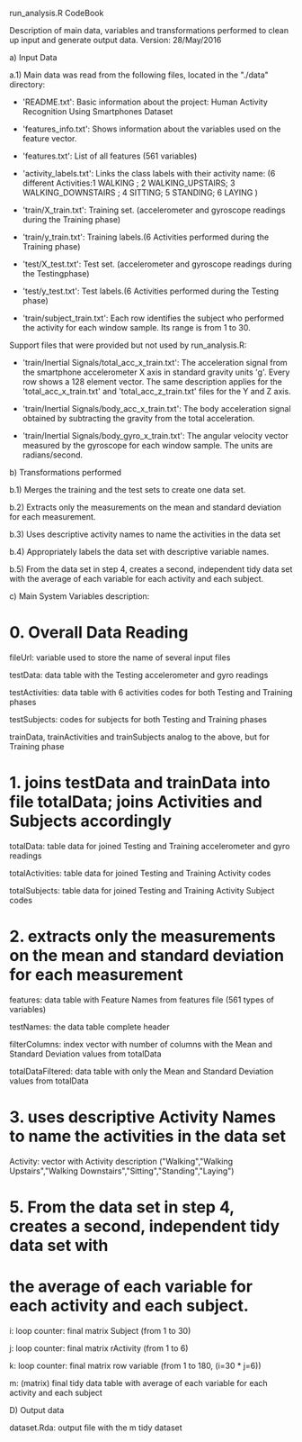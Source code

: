 run_analysis.R CodeBook

Description of main data, variables and transformations performed to clean up input and generate output data.
Version: 28/May/2016

a) Input Data

a.1) Main data was read from the following files, located in the "./data" directory:

- 'README.txt': Basic information about the project: Human Activity Recognition Using Smartphones Dataset

- 'features_info.txt': Shows information about the variables used on the feature vector.

- 'features.txt': List of all features (561 variables)

- 'activity_labels.txt': Links the class labels with their activity name:
  (6 different Activities:1 WALKING
; 2 WALKING_UPSTAIRS;
3 WALKING_DOWNSTAIRS
; 4 SITTING; 
5 STANDING; 
6 LAYING
)

- 'train/X_train.txt': Training set. (accelerometer and gyroscope readings during the Training phase)

- 'train/y_train.txt': Training labels.(6 Activities performed during the Training phase)

- 'test/X_test.txt': Test set. (accelerometer and gyroscope readings during the Testingphase)

- 'test/y_test.txt': Test labels.(6 Activities performed during the Testing phase)

- 'train/subject_train.txt': Each row identifies the subject who performed the activity for each window sample. Its range is from 1 to 30. 

Support files that were provided but not used by run_analysis.R:

- 'train/Inertial Signals/total_acc_x_train.txt': The acceleration signal from the smartphone accelerometer X axis in standard gravity units 'g'. Every row shows a 128 element vector. The same description applies for the 'total_acc_x_train.txt' and 'total_acc_z_train.txt' files for the Y and Z axis. 

- 'train/Inertial Signals/body_acc_x_train.txt': The body acceleration signal obtained by subtracting the gravity from the total acceleration. 

- 'train/Inertial Signals/body_gyro_x_train.txt': The angular velocity vector measured by the gyroscope for each window sample. The units are radians/second. 

b) Transformations performed

b.1) Merges the training and the test sets to create one data set.

b.2) Extracts only the measurements on the mean and standard deviation for each measurement.

b.3) Uses descriptive activity names to name the activities in the data set

b.4) Appropriately labels the data set with descriptive variable names.

b.5) From the data set in step 4, creates a second, independent tidy data set with the average of each variable for each activity and each subject.

c) Main System Variables description:

# 0. Overall Data Reading

fileUrl: variable used to store the name of several input files

testData: data table with the Testing accelerometer and gyro readings

testActivities: data table with 6 activities codes for both Testing and Training phases

testSubjects: codes for subjects for both Testing and Training phases

trainData, trainActivities and trainSubjects analog to the above, but for Training phase


# 1. joins testData and trainData into file totalData; joins Activities and Subjects accordingly

totalData: table data for joined Testing and Training accelerometer and gyro readings

totalActivities: table data for joined Testing and Training Activity codes

totalSubjects: table data for joined Testing and Training Activity Subject codes


# 2. extracts only the measurements on the mean and standard deviation for each measurement

features: data table with Feature Names from features file (561 types of variables)

testNames: the data table complete header

filterColumns: index vector with number of columns with the Mean and Standard Deviation values from totalData

totalDataFiltered: data table with only the Mean and Standard Deviation values from totalData


# 3. uses descriptive Activity Names to name the activities in the data set


Activity: vector with Activity description ("Walking","Walking Upstairs","Walking Downstairs","Sitting","Standing","Laying")


# 5. From the data set in step 4, creates a second, independent tidy data set with
# the average of each variable for each activity and each subject.

i: loop counter: final matrix Subject (from 1 to 30)

j: loop counter: final matrix rActivity (from 1 to 6)

k: loop counter: final matrix row variable (from 1 to 180, (i=30 * j=6))

m: (matrix) final tidy data table with average of each variable for each activity and each subject

D) Output data

dataset.Rda: output file with the m tidy dataset